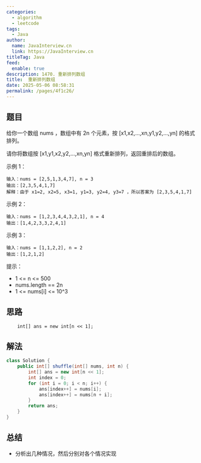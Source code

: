 ```yaml
---
categories: 
  - algorithm
  - leetcode
tags: 
  - Java
author: 
  name: JavaInterview.cn
  link: https://JavaInterview.cn
titleTag: Java
feed: 
  enable: true
description: 1470. 重新排列数组
title:  重新排列数组
date: 2025-05-06 08:58:31
permalink: /pages/4f1c26/
---
```


## 题目
给你一个数组 nums ，数组中有 2n 个元素，按 [x1,x2,...,xn,y1,y2,...,yn] 的格式排列。

请你将数组按 [x1,y1,x2,y2,...,xn,yn] 格式重新排列，返回重排后的数组。



示例 1：

    输入：nums = [2,5,1,3,4,7], n = 3
    输出：[2,3,5,4,1,7]
    解释：由于 x1=2, x2=5, x3=1, y1=3, y2=4, y3=7 ，所以答案为 [2,3,5,4,1,7]
示例 2：

    输入：nums = [1,2,3,4,4,3,2,1], n = 4
    输出：[1,4,2,3,3,2,4,1]
示例 3：

    输入：nums = [1,1,2,2], n = 2
    输出：[1,2,1,2]


提示：

* 1 <= n <= 500
* nums.length == 2n
* 1 <= nums[i] <= 10^3


## 思路

        int[] ans = new int[n << 1];

## 解法
```java
class Solution {
    public int[] shuffle(int[] nums, int n) {
        int[] ans = new int[n << 1];
        int index = 0;
        for (int i = 0; i < n; i++) {
            ans[index++] = nums[i];
            ans[index++] = nums[n + i];
        }
        return ans;
    }
}

```

## 总结

- 分析出几种情况，然后分别对各个情况实现 
